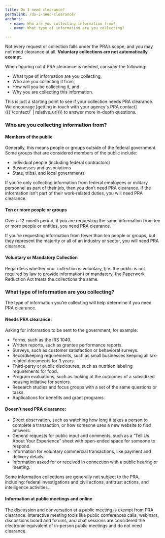 ```yaml
---
title: Do I need clearance?
permalink: /do-i-need-clearance/
anchors:
  - name: Who are you collecting information from?
  - name: What type of information are you collecting?

---
```


Not every request or collection falls under the PRA’s scope, and you may not need clearance at all. **Voluntary collections are not automatically exempt.**

When figuring out if PRA clearance is needed, consider the following:

- What type of information are you collecting,
- Who are you collecting it from,
- How will you be collecting it, and
- Why you are collecting this information.

This is just a starting point to see if your collection needs PRA clearance. We encourage [getting in touch with your agency's PRA contact]({{'/contact/' | relative_url}}) to answer more in-depth questions.

### Who are you collecting information from?

#### Members of the public

Generally, this means people or groups outside of the federal government. Some groups that are considered members of the public include:

- Individual people (including federal contractors)
- Businesses and associations
- State, tribal, and local governments

If you’re only collecting information from federal employees or military personnel as part of their job, then you don’t need PRA clearance. If the information isn’t part of their work-related duties, you will need PRA clearance.

#### Ten or more people or groups

Over a 12-month period, if you are requesting the same information from ten or more people or entities, you need PRA clearance.

If you’re requesting information from fewer than ten people or groups, but they represent the majority or all of an industry or sector, you will need PRA clearance.

#### Voluntary or Mandatory Collection

Regardless whether your collection is voluntary, (i.e. the public is not required by law to provide information) or mandatory, the Paperwork Reduction Act treats the collections the same.

### What type of information are you collecting?

The type of information you’re collecting will help determine if you need PRA clearance.

#### Needs PRA clearance:

Asking for information to be sent to the government, for example:

- Forms, such as the IRS 1040.
- Written reports, such as grantee performance reports.
- Surveys, such as customer satisfaction or behavioral surveys.
- Recordkeeping requirements, such as small businesses keeping all tax-related documents for 3 years.
- Third-party or public disclosures, such as nutrition labeling requirements for food.
- Program evaluations, such as looking at the outcomes of a subsidized housing initiative for seniors.
- Research studies and focus groups with a set of the same questions or tasks.
- Applications for benefits and grant programs.

#### Doesn’t need PRA clearance:

- Direct observation, such as watching how long it takes a person to complete a transaction, or how someone uses a new website to find answers.
- General requests for public input and comments, such as a “Tell Us About Your Experience” sheet with open-ended space for someone to respond.
- Information for voluntary commercial transactions, like payment and delivery details.
- Information asked for or received in connection with a public hearing or meeting.

Some information collections are generally not subject to the PRA, including: federal investigations and civil actions, antitrust actions, and intelligence activities.

#### Information at public meetings and online

The discussion and conversation at a public meeting is exempt from PRA clearance. Interactive meeting tools like public conferences calls, webinars, discussions board and forums, and chat sessions are considered the electronic equivalent of in-person public meetings and do not need clearance.
